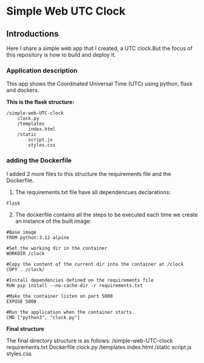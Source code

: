 # Simple Web UTC Clock

## Introductions
Here I share a simple web app that I created, a UTC clock.But the 
focus of this repository is how to build and deploy it.

### Application description
This app shows the Coordinated Universal Time (UTC) using python, flask and dockers.

**This is the flask structure:**
```
/simple-web-UTC-clock
    clock.py
    /templates
        index.html
    /static
        script.js
        styles.css
```

### adding the Dockerfile

I added 2 more files to this structure the requirements file and the Dockerfile.

1. The requirements.txt file have all dependencues declarations:
```
Flask
```

2. The dockerfile contains all the steps to be executed each time we create an instance of the built image:

```
#Base image
FROM python:3.12-alpine

#Set the working dir in the container
WORKDIR /clock

#Copy the content of the current dir into the container at /clock
COPY . /clock/

#Install dependencies defined on the requirements file
RUN pip install --no-cache-dir -r requirements.txt

#Make the container listen on port 5000
EXPOSE 5000

#Run the application when the container starts.
CMD ["python3", "clock.py"]
```

**Final structure**

The final directory structure is as follows:
/simple-web-UTC-clock
    requirements.txt
    Dockerfile
    clock.py
    /templates
        index.html
    /static
        script.js
        styles.css

